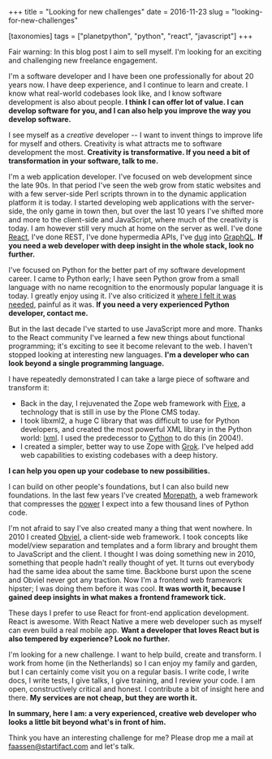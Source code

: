 +++
title = "Looking for new challenges"
date = 2016-11-23
slug = "looking-for-new-challenges"

[taxonomies]
tags = ["planetpython", "python", "react", "javascript"]
+++

Fair warning: In this blog post I aim to sell myself. I'm looking for an
exciting and challenging new freelance engagement.

I'm a software developer and I have been one professionally for about 20
years now. I have deep experience, and I continue to learn and create. I
know what real-world codebases look like, and I know software
development is also about people. **I think I can offer lot of value. I
can develop software for you, and I can also help you improve the way
you develop software.**

I see myself as a _creative_ developer -- I want to invent things to
improve life for myself and others. Creativity is what attracts me to
software development the most. **Creativity is transformative. If you
need a bit of transformation in your software, talk to me.**

I'm a web application developer. I've focused on web development since
the late 90s. In that period I've seen the web grow from static websites
and with a few server-side Perl scripts thrown in to the dynamic
application platform it is today. I started developing web applications
with the server-side, the only game in town then, but over the last 10
years I've shifted more and more to the client-side and JavaScript,
where much of the creativity is today. I am however still very much at
home on the server as well. I've done
[React](@/posts/a-brief-history-of-reselect.md),
I've done REST, I've done hypermedia APIs, I've
[dug](@/posts/graphql-and-rest.md) into
[GraphQL](@/posts/the-emerging-graphql-python-stack.md).
**If you need a web developer with deep insight in the whole stack, look
no further.**

I've focused on Python for the better part of my software development
career. I came to Python early; I have seen Python grow from a small
language with no name recognition to the enormously popular language it
is today. I greatly enjoy using it. I've also criticized it [where I
felt it was
needed](@/posts/python-2-gravity.md), painful
as it was. **If you need a very experienced Python developer, contact
me.**

But in the last decade I've started to use JavaScript more and more.
Thanks to the React community I've learned a few new things about
functional programming; it's exciting to see it become relevant to the
web. I haven't stopped looking at interesting new languages. **I'm a
developer who can look beyond a single programming language.**

I have repeatedly demonstrated I can take a large piece of software and
transform it:

- Back in the day, I rejuvenated the Zope web framework with
  [Five](https://en.wikipedia.org/wiki/Zope#History), a technology that
  is still in use by the Plone CMS today.
- I took libxml2, a huge C library that was difficult to use for Python
  developers, and created the most powerful XML library in the Python
  world: [lxml](http://lxml.de/). I used the predecessor to
  [Cython](https://en.wikipedia.org/wiki/Cython) to do this (in 2004!).
- I created a simpler, better way to use Zope with
  [Grok](<https://en.wikipedia.org/wiki/Grok_(web_framework)>). I've
  helped add web capabilities to existing codebases with a deep history.

**I can help you open up your codebase to new possibilities.**

I can build on other people's foundations, but I can also build new
foundations. In the last few years I've created
[Morepath](http://www.infoworld.com/article/3133854/application-development/5-wicked-fast-python-frameworks-you-have-to-try.html),
a web framework that compresses the
[power](http://morepath.readthedocs.io/en/latest/#morepath-super-powers)
I expect into a few thousand lines of Python code.

I'm not afraid to say I've also created many a thing that went nowhere.
In 2010 I created [Obviel](http://obviel.org), a client-side web
framework. I took concepts like model/view separation and templates and
a form library and brought them to JavaScript and the client. I thought
I was doing something new in 2010, something that people hadn't really
thought of yet. It turns out everybody had the same idea about the same
time. Backbone burst upon the scene and Obviel never got any traction.
Now I'm a frontend web framework hipster; I was doing them before it was
cool. **It was worth it, because I gained deep insights in what makes a
frontend framework tick.**

These days I prefer to use React for front-end application development.
React is awesome. With React Native a mere web developer such as myself
can even build a real mobile app. **Want a developer that loves React
but is also tempered by experience? Look no further.**

I'm looking for a new challenge. I want to help build, create and
transform. I work from home (in the Netherlands) so I can enjoy my
family and garden, but I can certainly come visit you on a regular
basis. I write code, I write docs, I write tests, I give talks, I give
training, and I review your code. I am open, constructively critical and
honest. I contribute a bit of insight here and there. **My services are
not cheap, but they are worth it.**

**In summary, here I am: a very experienced, creative web developer who
looks a little bit beyond what's in front of him.**

Think you have an interesting challenge for me? Please drop me a mail at
<faassen@startifact.com> and let's talk.
